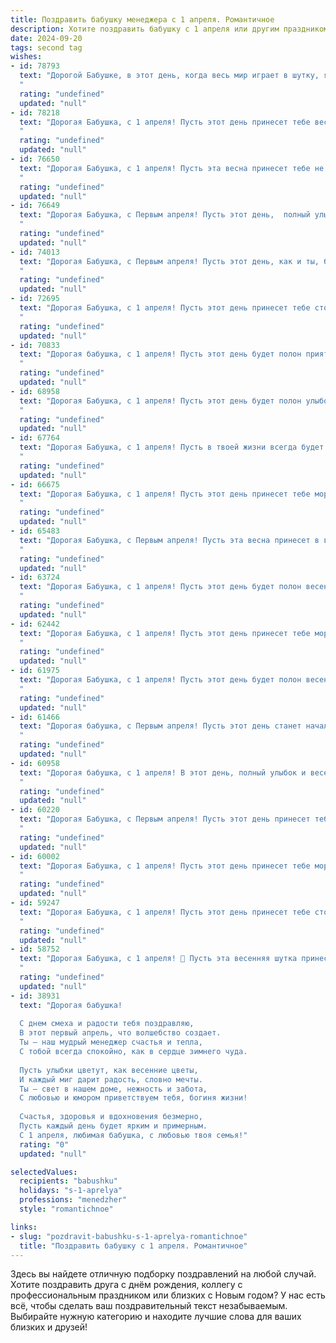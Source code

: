 ```yaml
---
title: Поздравить бабушку менеджера с 1 апреля. Романтичное
description: Хотите поздравить бабушку с 1 апреля или другим праздником? Наш ИИ создаст незабываемое поздравление, а вы обязательно выделитесь среди других.  
date: 2024-09-20
tags: second tag
wishes:
- id: 78793
  text: "Дорогой Бабушке, в этот день, когда весь мир играет в шутку, я хочу сказать, какая Вы невероятная! Ваша харизма и жизнерадостность - настоящая магия, а Ваша профессиональная хватка в любой сфере - источник вдохновения. Так же, как Вы управляете бизнесом с такой легкостью, Вы управляете нашими сердцами! С 1 апреля, дорогая Бабушка!
  "
  rating: "undefined"
  updated: "null"
- id: 78218
  text: "Дорогая Бабушка, с 1 апреля! Пусть этот день принесет тебе весеннее солнышко, яркие улыбки и теплые объятия. Твой менеджерский талант всегда восхищает, ты умеешь организовать все так, чтобы каждому было комфортно. Желаю тебе легкости, оптимизма и бесконечного потока положительных эмоций. С любовью, твой [Имя].
  "
  rating: "undefined"
  updated: "null"
- id: 76650
  text: "Дорогая Бабушка, с 1 апреля! Пусть эта весна принесет тебе не только яркие краски и тепло, но и новые, вдохновляющие идеи, интересные встречи и, конечно же, удачу во всех твоих делах. Ты, как истинный менеджер своей жизни, прекрасно справляешься со всем, что встречается на твоем пути. Я желаю, чтобы и впредь твоя жизнь была полна удивительных моментов и приятных сюрпризов.
  "
  rating: "undefined"
  updated: "null"
- id: 76649
  text: "Дорогая Бабушка, с Первым апреля! Пусть этот день,  полный улыбок и веселья,  принесет тебе не только море смеха, но и множество теплых и романтичных моментов. Пусть твоя работа менеджера всегда приносит тебе удовлетворение и радость, а жизнь будет полна  прекрасных и незабываемых мгновений.
  "
  rating: "undefined"
  updated: "null"
- id: 74013
  text: "Дорогая Бабушка, с Первым апреля! Пусть этот день, как и ты, будет полон очарования, весенней свежести и нежной романтики.  Пусть каждый момент дарит тебе улыбку и напоминает, как сильно мы тебя любим!
  "
  rating: "undefined"
  updated: "null"
- id: 72695
  text: "Дорогая Бабушка, с 1 апреля! Пусть этот день принесет тебе столько же радости и тепла, сколько ты даришь своим близким. Ты -  настоящий менеджер своей жизни,  искренне любящая и заботливая,  и это самое ценное, что есть в тебе. Желаю тебе  ярких красок,  нежной весны  и  безграничного счастья!
  "
  rating: "undefined"
  updated: "null"
- id: 70833
  text: "Дорогая бабушка, с 1 апреля! Пусть этот день будет полон приятных неожиданностей, как весенний сад, расцветающий яркими красками. Желаю тебе исполнения всех желаний, чтобы твоя жизнь была такой же светлой и радостной, как твоя  душа,  и такой же  организованной, как  твое  менеджерское  мастерство.
  "
  rating: "undefined"
  updated: "null"
- id: 68958
  text: "Дорогая Бабушка, с 1 апреля! Пусть этот день будет полон улыбок, теплых слов и нежных объятий. Хочу пожелать тебе, чтобы ты всегда оставалась такой же милой, мудрой и яркой, как весенний цветок. Пусть твоя душа всегда сияет, как первый лучик солнца, а твои руки остаются такими же умелыми и заботливыми. Счастья тебе и исполнения всех желаний!
  "
  rating: "undefined"
  updated: "null"
- id: 67764
  text: "Дорогая Бабушка, с 1 апреля! Пусть в твоей жизни всегда будет место для радости, любви и, конечно же, для маленьких, милых  \"шуточек судьбы\", которые делают дни ярче и запоминаются надолго! Как талантливый менеджер своей жизни, ты всегда умела создавать вокруг себя атмосферу тепла и уюта. Пусть этот день станет для тебя началом новых, прекрасных начинаний, полных вдохновения и счастья!
  "
  rating: "undefined"
  updated: "null"
- id: 66675
  text: "Дорогая Бабушка, с 1 апреля! Пусть этот день принесет тебе море улыбок, как весеннее солнце.  Ты, как опытный менеджер,  управляешь своей жизнью с такой грацией и мудростью, что  завидуют даже самые хитрые бизнесмены.  Будь счастлива, любима и окружена  теплотой  в этот чудесный день!
  "
  rating: "undefined"
  updated: "null"
- id: 65483
  text: "Дорогая Бабушка, с Первым апреля! Пусть эта весна принесет в вашу жизнь столько же тепла и радости, сколько вы дарите нам своей заботой и любовью.  Пусть ваша работа менеджера приносит вам удовлетворение, а каждый день будет наполнен яркими моментами.  Будьте всегда счастливы и любимы!
  "
  rating: "undefined"
  updated: "null"
- id: 63724
  text: "Дорогая Бабушка, с 1 апреля! Пусть этот день будет полон весеннего тепла, а улыбки будут сиять ярче весеннего солнца.  Желаю тебе, чтобы твоя работа менеджера приносила не только радость и успех, но и вдохновение для новых свершений.  Будь счастлива, любима и всегда молода душой!
  "
  rating: "undefined"
  updated: "null"
- id: 62442
  text: "Дорогая Бабушка, с 1 апреля! Пусть этот день принесет тебе море улыбок, как весенние цветы, и вдохновляющие идеи, как новые проекты в твоей любимой профессии менеджера.  Ты – настоящий пример вдохновения,  и  твоя  доброта  и  мудрость  всегда будут  освещать  путь к  успеху.
  "
  rating: "undefined"
  updated: "null"
- id: 61975
  text: "Дорогая Бабушка, с 1 апреля! Пусть этот день будет полон весеннего тепла и душевного равновесия, как Ваш талант менеджера всегда находил решения, полные гармонии и понимания. Спасибо Вам за все!
  "
  rating: "undefined"
  updated: "null"
- id: 61466
  text: "Дорогая бабушка, с Первым апреля! Пусть этот день станет началом новой главы в твоей жизни, полной радости, любви и новых возможностей. Ты — прекрасный менеджер своей судьбы, и я желаю тебе, чтобы все твои проекты,  большие и маленькие,  приносили тебе  успех и удовлетворение.  Я тебя очень люблю! 😊
  "
  rating: "undefined"
  updated: "null"
- id: 60958
  text: "Дорогая бабушка, с 1 апреля! В этот день, полный улыбок и весеннего настроения, позвольте мне признаться, что вы - не просто замечательный менеджер, но и самый очаровательный, заботливый и любящий человек, которого я знаю. Ваше тепло и доброта - настоящие сокровища, которые делают каждый день светлее. Пусть эта весна принесет вам море радости и исполнения самых заветных желаний!
  "
  rating: "undefined"
  updated: "null"
- id: 60220
  text: "Дорогая Бабушка, с Первым апреля! Пусть этот день принесет тебе море улыбок, а  твоя работа менеджера будет легкой и приятной.  Желаю тебе  здоровья, любви и весеннего вдохновения! 🎉
  "
  rating: "undefined"
  updated: "null"
- id: 60002
  text: "Дорогая Бабушка, с 1 апреля! Пусть этот день принесет тебе море улыбок, как весеннее солнышко, и  нежных чувств, как первые цветы после зимы.  Ты –  менеджер по жизни, и управляешь ею мастерски, создавая вокруг себя атмосферу тепла и любви.  Желаю тебе много  приятных сюрпризов и  радостных мгновений!
  "
  rating: "undefined"
  updated: "null"
- id: 59247
  text: "Дорогая Бабушка, с 1 апреля! Пусть этот день принесет тебе столько же весенней радости и тепла, сколько ты даришь всем своим близким. Пусть твоя душа, как прекрасный весенний сад, расцветает каждый день, а твоя жизнь будет наполнена нежной заботой, искренней любовью и  светлым счастьем!
  "
  rating: "undefined"
  updated: "null"
- id: 58752
  text: "Дорогая Бабушка, с 1 апреля! 💐 Пусть эта весенняя шутка принесет в твою жизнь только радость и хорошее настроение, как твоя работа менеджера приносит радость и комфорт другим. 💕
  "
  rating: "undefined"
  updated: "null"
- id: 38931
  text: "Дорогая бабушка!
  
  С днем смеха и радости тебя поздравляю,
  В этот первый апрель, что волшебство создает.
  Ты — наш мудрый менеджер счастья и тепла,
  С тобой всегда спокойно, как в сердце зимнего чуда.
  
  Пусть улыбки цветут, как весенние цветы,
  И каждый миг дарит радость, словно мечты.
  Ты — свет в нашем доме, нежность и забота,
  С любовью и юмором приветствуем тебя, богиня жизни!
  
  Счастья, здоровья и вдохновения безмерно,
  Пусть каждый день будет ярким и примерным.
  С 1 апреля, любимая бабушка, с любовью твоя семья!"
  rating: "0"
  updated: "null"

selectedValues:
  recipients: "babushku"
  holidays: "s-1-aprelya"
  professions: "menedzher"
  style: "romantichnoe"

links:
- slug: "pozdravit-babushku-s-1-aprelya-romantichnoe"
  title: "Поздравить бабушку с 1 апреля. Романтичное"
---
```


Здесь вы найдете отличную подборку поздравлений на любой случай. 
Хотите поздравить друга с днём рождения, коллегу с профессиональным праздником или близких с Новым годом? У нас есть всё, чтобы сделать ваш поздравительный текст незабываемым. Выбирайте нужную категорию и находите лучшие слова для ваших близких и друзей!
